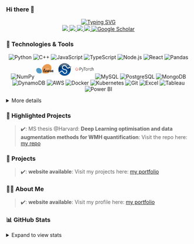 ### Hi there 👋

<p align="center">
<a href="https://github.com/lasopablo">
    <img src="https://readme-typing-svg.demolab.com?font=Georgia&size=22&duration=1500&pause=10&multiline=true&width=600&height=120&lines=Pablo+Laso;Data+Scientist+(AI+and+Software+Engineer);SWE @FireworksAI;MS+CS+@+Harvard+and+UT+(Netherlands);." alt="Typing SVG" />

   
    
    
</a>
<br/>
    
<a href="https://lasopablo.github.io/vcard_portfolio/">
    <img src="https://img.shields.io/badge/Portfolio-website-1f425f?style=flat-square">
</a>
<a href="https://lasopablo.github.io/resume.pdf">
    <img src="https://img.shields.io/badge/Resume-PDF-critical?style=flat-square&logo=adobe&logoColor=white">
</a>  
<a href="https://www.linkedin.com/in/lasopablo/">
    <img src="https://img.shields.io/badge/-LinkedIn-0077B5?style=flat-square&logo=linkedin&logoColor=white">
</a>
<a href="mailto:plaso@kth.se">
    <img src="https://img.shields.io/badge/-Email-D14836?style=flat-square&logo=gmail&logoColor=white">
</a>
<a href="https://scholar.google.com/citations?user=fg-K6PIAAAAJ&hl=en" target="_blank">
    <img alt='Google Scholar' src='https://img.shields.io/badge/Scholar-4285F4?style=flat&logo=GoogleScholar&logoColor=white'>
</a>
</p>


### 🔧 Technologies & Tools

<p align="center">
  <!-- Core Languages -->
  <img src="https://img.icons8.com/color/48/000000/python.png" alt="Python">
  <img src="https://img.icons8.com/color/48/000000/c-plus-plus-logo.png" alt="C++">
  <img src="https://img.icons8.com/color/48/000000/javascript.png" alt="JavaScript">
  <img src="https://img.icons8.com/color/48/000000/typescript.png" alt="TypeScript">
  <img src="https://img.icons8.com/color/48/000000/nodejs.png" alt="Node.js">
  <img src="https://img.icons8.com/color/48/000000/react-native.png" alt="React">
  
  <!-- Data Science -->
  <img src="https://img.icons8.com/color/48/000000/pandas.png" alt="Pandas">
  <img src="https://img.icons8.com/color/48/000000/numpy.png" alt="NumPy">
  <img src="https://raw.githubusercontent.com/github/explore/main/topics/scikit-learn/scikit-learn.png" width="50" height="50" alt="Scikit-learn">
  <img src="https://raw.githubusercontent.com/github/explore/main/topics/scipy/scipy.png" width="50" height="50" alt="SciPy">
  <img src="https://raw.githubusercontent.com/github/explore/main/topics/pytorch/pytorch.png" width="50" height="50" alt="PyTorch">
  
  <!-- Databases -->
  <img src="https://img.icons8.com/color/48/000000/mysql-logo.png" alt="MySQL">
  <img src="https://img.icons8.com/color/48/000000/postgreesql.png" alt="PostgreSQL">
  <img src="https://img.icons8.com/color/48/000000/mongodb.png" alt="MongoDB">
  <img src="https://static-00.iconduck.com/assets.00/aws-dynamodb-icon-454x512-53ebjxww.png" width="50" height="50" alt="DynamoDB">
  
  <!-- Cloud & DevOps -->
  <img src="https://img.icons8.com/color/48/000000/amazon-web-services.png" alt="AWS">
  <img src="https://img.icons8.com/color/48/000000/docker.png" alt="Docker">
  <img src="https://img.icons8.com/color/48/000000/kubernetes.png" alt="Kubernetes">
  <img src="https://img.icons8.com/color/48/000000/git.png" alt="Git">
  
  <!-- Visualization -->
  <img src="https://img.icons8.com/color/48/000000/microsoft-excel-2019.png" alt="Excel">
  <img src="https://img.icons8.com/color/48/000000/tableau-software.png" alt="Tableau">
  <img src="https://img.icons8.com/color/48/000000/power-bi.png" alt="Power BI">
</p>

<details>
<summary>More details</summary>

#### Programming
<p align="center">
  <img src="https://img.shields.io/badge/Code-C%2B%2B-blue?style=for-the-badge&logo=c%2B%2B&logoColor=white">
  <img src="https://img.shields.io/badge/Code-Python-yellow?style=for-the-badge&logo=python&logoColor=white">
  <img src="https://img.shields.io/badge/Code-MATLAB-orange?style=for-the-badge&logo=matlab&logoColor=white">
  <img src="https://img.shields.io/badge/Code-R-green?style=for-the-badge&logo=r&logoColor=white">
  <img src="https://img.shields.io/badge/Scripting-Bash-red?style=for-the-badge&logo=gnu-bash&logoColor=white">
  <img src="https://img.shields.io/badge/OS-Linux-purple?style=for-the-badge&logo=linux&logoColor=white">
</p>


#### Data Science Tools
<p align="center">
  <img src="https://img.shields.io/badge/Lib-Pandas-150458?style=for-the-badge&logo=pandas&logoColor=white">
  <img src="https://img.shields.io/badge/Lib-NumPy-013243?style=for-the-badge&logo=numpy&logoColor=white">
  <img src="https://img.shields.io/badge/Lib-Scikit_learn-yellow?style=for-the-badge&logo=numpy&logoColor=white">
  <img src="https://img.shields.io/badge/Lib-SciPy-8CAAE6?style=for-the-badge&logo=scipy&logoColor=white">
  <img src="https://img.shields.io/badge/Lib-Matplotlib-11557C?style=for-the-badge&logo=matplotlib&logoColor=white">
  <img src="https://img.shields.io/badge/Lib-Seaborn-6f5499?style=for-the-badge&logo=seaborn&logoColor=white">
  <img src="https://img.shields.io/badge/Lib-PyTorch-EE4C2C?style=for-the-badge&logo=pytorch&logoColor=white">
</p>

#### Data Management & Big Data
<p align="center">
  <img src="https://img.shields.io/badge/Tools-MySQL-4479A1?style=for-the-badge&logo=mysql&logoColor=white">
  <img src="https://img.shields.io/badge/Tools-PostgreSQL-336791?style=for-the-badge&logo=postgresql&logoColor=white">
  <img src="https://img.shields.io/badge/Tools-MongoDB-47A248?style=for-the-badge&logo=mongodb&logoColor=white">
  <img src="https://img.shields.io/badge/Tools-DynamoDB-4053D6?style=for-the-badge&logo=amazon-dynamodb&logoColor=white">
  <img src="https://img.shields.io/badge/Tools-Hadoop-yellow?style=for-the-badge&logo=amazon-dynamodb&logoColor=white">
  <img src="https://img.shields.io/badge/Tools-PySpark-E25A1C?style=for-the-badge&logo=apache-spark&logoColor=white">
</p>

#### Full-stack Development
<p align="center">
  <img src="https://img.shields.io/badge/Code-JavaScript-yellow?style=for-the-badge&logo=javascript&logoColor=white">
  <img src="https://img.shields.io/badge/Tools-Node.js-339933?style=for-the-badge&logo=node.js&logoColor=white">
  <img src="https://img.shields.io/badge/Code-React-61DAFB?style=for-the-badge&logo=react&logoColor=black">
  <img src="https://img.shields.io/badge/Code-CSS-blue?style=for-the-badge&logo=css3&logoColor=white">
  <img src="https://img.shields.io/badge/Code-Effect-green?style=for-the-badge&logo=effect&logoColor=white">
</p>

#### Cloud Technologies
<p align="center">
  <img src="https://img.shields.io/badge/Tools-AWS-232F3E?style=for-the-badge&logo=amazon-aws&logoColor=white">
  <img src="https://img.shields.io/badge/Tools-Azure-0078D4?style=for-the-badge&logo=microsoft-azure&logoColor=white">
  <img src="https://img.shields.io/badge/Tools-Vercel-000000?style=for-the-badge&logo=vercel&logoColor=white">
  <img src="https://img.shields.io/badge/Tools-Flask-000000?style=for-the-badge&logo=flask&logoColor=white">
  <img src="https://img.shields.io/badge/Tools-Django-092E20?style=for-the-badge&logo=django&logoColor=white">
  <img src="https://img.shields.io/badge/Tools-FastAPI-009688?style=for-the-badge&logo=fastapi&logoColor=white">
</p>

#### Version Control & CI/CD
<p align="center">
  <img src="https://img.shields.io/badge/Tools-Git-F05032?style=for-the-badge&logo=git&logoColor=white">
  <img src="https://img.shields.io/badge/Tools-Docker-2496ED?style=for-the-badge&logo=docker&logoColor=white">
  <img src="https://img.shields.io/badge/Tools-Kubernetes-326CE5?style=for-the-badge&logo=kubernetes&logoColor=white">
</p>

#### Data Visualization & BI
<p align="center">
  <img src="https://img.shields.io/badge/Tools-Excel-217346?style=for-the-badge&logo=microsoft-excel&logoColor=white">
  <img src="https://img.shields.io/badge/Tools-Tableau-E97627?style=for-the-badge&logo=tableau&logoColor=white">
  <img src="https://img.shields.io/badge/Tools-PowerBI-F2C811?style=for-the-badge&logo=power-bi&logoColor=black">
</p>

</details>

### 🌟 Highlighted Projects

> ✔️: MS thesis @Harvard: **Deep Learning optimisation and data augmentation methods for WMH quantification**: Visit the repo here: [my repo](https://github.com/lasopablo/freesurfer-freesurfer-dev-mri_WMHsynthseg/tree/main)


### 🚀 Projects

> ✔️: **website available**: Visit my projects here: [my portfolio](https://lasopablo.github.io/vcard_portfolio/)

### 👨‍💼 About Me

> ✔️: **website available**: Visit my profile here: [my portfolio](https://lasopablo.github.io/vcard_portfolio/)

### 📊 GitHub Stats

<details>
<summary>Expand to view stats</summary>

<p align="center">
  <!-- Languages card -->
  <a href="https://github.com/lasopablo">
    <img src="https://github-readme-stats.vercel.app/api/top-langs/?username=lasopablo&layout=compact&theme=radical" alt="Top Languages" />
  </a>
  
  <!-- GitHub stats card -->
  <a href="https://github.com/lasopablo">
    <img src="https://github-readme-stats.vercel.app/api?username=lasopablo&show_icons=true&theme=radical&count_private=true" alt="GitHub Stats" />
  </a>

  <!-- GitHub streak stats -->
  <a href="https://github.com/lasopablo">
    <img src="https://github-readme-streak-stats.herokuapp.com/?user=lasopablo&theme=radical" alt="GitHub Streak" />
  </a>

  <!-- GitHub trophies -->
  <a href="https://github.com/lasopablo">
    <img src="https://github-profile-trophy.vercel.app/?username=lasopablo&theme=radical&row=1" alt="GitHub Trophies" />
  </a>
  
  <!-- Recent GitHub Activity -->
  ### 🔥 Recent Activity
  <!--START_SECTION:activity-->
  <!--END_SECTION:activity-->

  <!-- Dev Metrics -->
  <img src="https://github-profile-summary-cards.vercel.app/api/cards/profile-details?username=lasopablo&theme=radical" alt="Profile Details">
  
  <!-- Code Time Stats -->
  <img src="https://github-profile-summary-cards.vercel.app/api/cards/productive-time?username=lasopablo&theme=radical&utcOffset=-8" alt="Productive Time">
</p>

</details>
